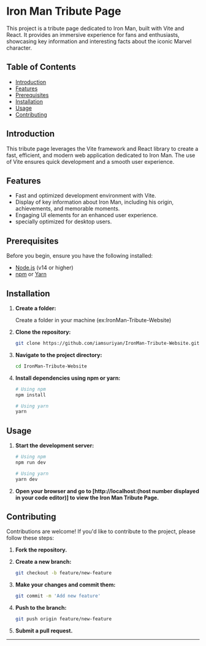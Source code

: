 # Iron Man Tribute Page

This project is a tribute page dedicated to Iron Man, built with Vite and React. It provides an immersive experience for fans and enthusiasts, showcasing key information and interesting facts about the iconic Marvel character.

## Table of Contents

- [Introduction](#introduction)
- [Features](#features)
- [Prerequisites](#prerequisites)
- [Installation](#installation)
- [Usage](#usage)
- [Contributing](#contributing)

## Introduction

This tribute page leverages the Vite framework and React library to create a fast, efficient, and modern web application dedicated to Iron Man. The use of Vite ensures quick development and a smooth user experience.

## Features

- Fast and optimized development environment with Vite.
- Display of key information about Iron Man, including his origin, achievements, and memorable moments.
- Engaging UI elements for an enhanced user experience.
- specially optimized for desktop users.

## Prerequisites

Before you begin, ensure you have the following installed:

- [Node.js](https://nodejs.org/) (v14 or higher)
- [npm](https://www.npmjs.com/) or [Yarn](https://yarnpkg.com/)

## Installation

1. **Create a folder:**

    Create a folder in your machine (ex:IronMan-Tribute-Website)
   
2. **Clone the repository:**

    ```bash
    git clone https://github.com/iamsuriyan/IronMan-Tribute-Website.git
    ```

3. **Navigate to the project directory:**

    ```bash
    cd IronMan-Tribute-Website
    ```

4. **Install dependencies using npm or yarn:**

    ```bash
    # Using npm
    npm install

    # Using yarn
    yarn
    ```

## Usage

1. **Start the development server:**

    ```bash
    # Using npm
    npm run dev

    # Using yarn
    yarn dev
    ```

2. **Open your browser and go to [http://localhost:(host number displayed in your code editor)] to view the Iron Man Tribute Page.**

## Contributing

Contributions are welcome! If you'd like to contribute to the project, please follow these steps:

1. **Fork the repository.**
2. **Create a new branch:**

    ```bash
    git checkout -b feature/new-feature
    ```

3. **Make your changes and commit them:**

    ```bash
    git commit -m 'Add new feature'
    ```

4. **Push to the branch:**

    ```bash
    git push origin feature/new-feature
    ```

5. **Submit a pull request.**


---
